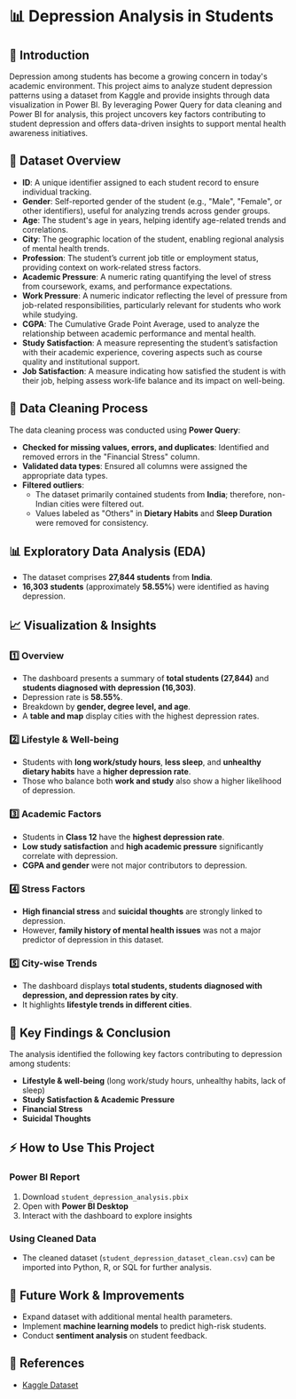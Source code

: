 # 📊 Depression Analysis in Students

## 📌 Introduction
Depression among students has become a growing concern in today's academic environment. This project aims to analyze student depression patterns using a dataset from Kaggle and provide insights through data visualization in Power BI. By leveraging Power Query for data cleaning and Power BI for analysis, this project uncovers key factors contributing to student depression and offers data-driven insights to support mental health awareness initiatives.

## 📂 Dataset Overview
- **ID**: A unique identifier assigned to each student record to ensure individual tracking.
- **Gender**: Self-reported gender of the student (e.g., "Male", "Female", or other identifiers), useful for analyzing trends across gender groups.
- **Age**: The student's age in years, helping identify age-related trends and correlations.
- **City**: The geographic location of the student, enabling regional analysis of mental health trends.
- **Profession**: The student’s current job title or employment status, providing context on work-related stress factors.
- **Academic Pressure**: A numeric rating quantifying the level of stress from coursework, exams, and performance expectations.
- **Work Pressure**: A numeric indicator reflecting the level of pressure from job-related responsibilities, particularly relevant for students who work while studying.
- **CGPA**: The Cumulative Grade Point Average, used to analyze the relationship between academic performance and mental health.
- **Study Satisfaction**: A measure representing the student’s satisfaction with their academic experience, covering aspects such as course quality and institutional support.
- **Job Satisfaction**: A measure indicating how satisfied the student is with their job, helping assess work-life balance and its impact on well-being.

## 🔄 Data Cleaning Process
The data cleaning process was conducted using **Power Query**:
- **Checked for missing values, errors, and duplicates**: Identified and removed errors in the "Financial Stress" column.
- **Validated data types**: Ensured all columns were assigned the appropriate data types.
- **Filtered outliers**:
  - The dataset primarily contained students from **India**; therefore, non-Indian cities were filtered out.
  - Values labeled as "Others" in **Dietary Habits** and **Sleep Duration** were removed for consistency.

## 📊 Exploratory Data Analysis (EDA)
- The dataset comprises **27,844 students** from **India**.
- **16,303 students** (approximately **58.55%**) were identified as having depression.

## 📈 Visualization & Insights

### 1️⃣ Overview
- The dashboard presents a summary of **total students (27,844)** and **students diagnosed with depression (16,303)**.
- Depression rate is **58.55%**.
- Breakdown by **gender, degree level, and age**.
- A **table and map** display cities with the highest depression rates.

### 2️⃣ Lifestyle & Well-being
- Students with **long work/study hours**, **less sleep**, and **unhealthy dietary habits** have a **higher depression rate**.
- Those who balance both **work and study** also show a higher likelihood of depression.

### 3️⃣ Academic Factors
- Students in **Class 12** have the **highest depression rate**.
- **Low study satisfaction** and **high academic pressure** significantly correlate with depression.
- **CGPA and gender** were not major contributors to depression.

### 4️⃣ Stress Factors
- **High financial stress** and **suicidal thoughts** are strongly linked to depression.
- However, **family history of mental health issues** was not a major predictor of depression in this dataset.

### 5️⃣ City-wise Trends
- The dashboard displays **total students, students diagnosed with depression, and depression rates by city**.
- It highlights **lifestyle trends in different cities**.

## 📌 Key Findings & Conclusion
The analysis identified the following key factors contributing to depression among students:
- **Lifestyle & well-being** (long work/study hours, unhealthy habits, lack of sleep)
- **Study Satisfaction & Academic Pressure**
- **Financial Stress**
- **Suicidal Thoughts**

## ⚡ How to Use This Project

### **Power BI Report**
1. Download `student_depression_analysis.pbix`
2. Open with **Power BI Desktop**
3. Interact with the dashboard to explore insights

### **Using Cleaned Data**
- The cleaned dataset (`student_depression_dataset_clean.csv`) can be imported into Python, R, or SQL for further analysis.

## 🚀 Future Work & Improvements
- Expand dataset with additional mental health parameters.
- Implement **machine learning models** to predict high-risk students.
- Conduct **sentiment analysis** on student feedback.

## 🔗 References
- [Kaggle Dataset](https://www.kaggle.com/datasets/adilshamim8/student-depression-dataset)


